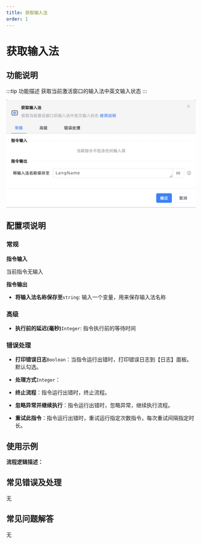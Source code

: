 ```yaml
---
title: 获取输入法
order: 1
---
```


# 获取输入法

## 功能说明

:::tip 功能描述
获取当前激活窗口的输入法中英文输入状态
:::

![获取输入法](../../../assets/获取输入法_command.png)

## 配置项说明

### 常规

**指令输入**

当前指令无输入


**指令输出**

- **将输入法名称保存至**`string`: 输入一个变量，用来保存输入法名称

### 高级

- **执行前的延迟(毫秒)**`Integer`: 指令执行前的等待时间

### 错误处理

- **打印错误日志**`Boolean`：当指令运行出错时，打印错误日志到【日志】面板。默认勾选。

- **处理方式**`Integer`：

 - **终止流程**：指令运行出错时，终止流程。

 - **忽略异常并继续执行**：指令运行出错时，忽略异常，继续执行流程。

 - **重试此指令**：指令运行出错时，重试运行指定次数指令，每次重试间隔指定时长。

## 使用示例

**流程逻辑描述：** 

## 常见错误及处理

无

## 常见问题解答

无

